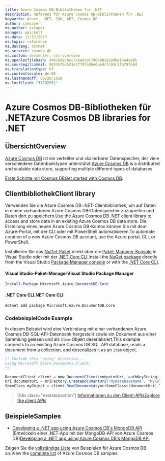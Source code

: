 ```yaml
---
title: Azure Cosmos DB-Bibliotheken für .NET
description: Referenz für Azure Cosmos DB-Bibliotheken für .NET
keywords: Azure, .NET, SDK, API, Cosmos DB
author: camsoper
ms.author: casoper
manager: wpickett
ms.date: 11/17/2017
ms.topic: reference
ms.devlang: dotnet
ms.service: cosmos-db
ms.custom: devcenter, svc-overview
ms.openlocfilehash: 4407e59cbcc7ceedc0c7964981d29d6e14a4aa95
ms.sourcegitcommit: 903457bd531e77797a86e6aedcfc94c1fb79fe6d
ms.translationtype: HT
ms.contentlocale: de-DE
ms.lasthandoff: 06/29/2018
ms.locfileid: "37132051"
---
```

# <a name="azure-cosmos-db-libraries-for-net"></a><span data-ttu-id="9f719-104">Azure Cosmos DB-Bibliotheken für .NET</span><span class="sxs-lookup"><span data-stu-id="9f719-104">Azure Cosmos DB libraries for .NET</span></span>

## <a name="overview"></a><span data-ttu-id="9f719-105">Übersicht</span><span class="sxs-lookup"><span data-stu-id="9f719-105">Overview</span></span>

<span data-ttu-id="9f719-106">[Azure Cosmos DB](https://docs.microsoft.com/azure/cosmos-db/introduction) ist ein verteilter und skalierbarer Datenspeicher, der viele verschiedene Datenbanktypen unterstützt.</span><span class="sxs-lookup"><span data-stu-id="9f719-106">[Azure Cosmos DB](https://docs.microsoft.com/azure/cosmos-db/introduction) is a distributed and scalable data store, supporting multiple different types of databases.</span></span>

<span data-ttu-id="9f719-107">[Erste Schritte mit Cosmos DB](https://docs.microsoft.com/azure/cosmos-db/create-sql-api-dotnet)</span><span class="sxs-lookup"><span data-stu-id="9f719-107">[Get started with Cosmos DB](https://docs.microsoft.com/azure/cosmos-db/create-sql-api-dotnet).</span></span>

## <a name="client-library"></a><span data-ttu-id="9f719-108">Clientbibliothek</span><span class="sxs-lookup"><span data-stu-id="9f719-108">Client library</span></span>

<span data-ttu-id="9f719-109">Verwenden Sie die Azure Cosmos DB-.NET-Clientbibliothek, um auf Daten in einem vorhandenen Azure Cosmos DB-Datenspeicher zuzugreifen und Daten dort zu speichern.</span><span class="sxs-lookup"><span data-stu-id="9f719-109">Use the Azure Cosmos DB .NET client library to access and store data in an existing Azure Cosmos DB data store.</span></span>  <span data-ttu-id="9f719-110">Die Erstellung eines neuen Azure Cosmos DB-Kontos können Sie mit dem Azure-Portal, mit der CLI oder mit PowerShell automatisieren.</span><span class="sxs-lookup"><span data-stu-id="9f719-110">To automate creation of a new Azure Cosmos DB account, use the Azure portal, CLI, or PowerShell.</span></span>

<span data-ttu-id="9f719-111">Installieren Sie das [NuGet-Paket](https://www.nuget.org/packages/Microsoft.Azure.DocumentDB.Core) direkt über die [Paket-Manager-Konsole][PackageManager] in Visual Studio oder mit der [.NET Core CLI][DotNetCLI].</span><span class="sxs-lookup"><span data-stu-id="9f719-111">Install the [NuGet package](https://www.nuget.org/packages/Microsoft.Azure.DocumentDB.Core) directly from the Visual Studio [Package Manager console][PackageManager] or with the [.NET Core CLI][DotNetCLI].</span></span>

#### <a name="visual-studio-package-manager"></a><span data-ttu-id="9f719-112">Visual Studio-Paket-Manager</span><span class="sxs-lookup"><span data-stu-id="9f719-112">Visual Studio Package Manager</span></span>

```powershell
Install-Package Microsoft.Azure.DocumentDB.Core
```

#### <a name="net-core-cli"></a><span data-ttu-id="9f719-113">.NET Core CLI</span><span class="sxs-lookup"><span data-stu-id="9f719-113">.NET Core CLI</span></span>

```bash
dotnet add package Microsoft.Azure.DocumentDB.Core
```

### <a name="code-example"></a><span data-ttu-id="9f719-114">Codebeispiel</span><span class="sxs-lookup"><span data-stu-id="9f719-114">Code Example</span></span>

<span data-ttu-id="9f719-115">In diesem Beispiel wird eine Verbindung mit einer vorhandenen Azure Cosmos DB-SQL-API-Datenbank hergestellt sowie ein Dokument aus einer Sammlung gelesen und als `Item`-Objekt deserialisiert.</span><span class="sxs-lookup"><span data-stu-id="9f719-115">This example connects to an existing Azure Cosmos DB SQL API database, reads a document from a collection, and deserializes it as an `Item` object.</span></span>   

```csharp
/* Include this "using" directive...
using Microsoft.Azure.Documents.Client;
*/

DocumentClient client = new DocumentClient(endpointUri, authKeyString);
Uri documentUri = UriFactory.CreateDocumentUri("MyDatabaseName", "MyCollectionName", "DocumentId");
SomeClass myObject = client.ReadDocumentAsync<SomeClass>(documentUri).ToString().Result;
```

> [!div class="nextstepaction"]
> [<span data-ttu-id="9f719-116">Informationen zu den Client-APIs</span><span class="sxs-lookup"><span data-stu-id="9f719-116">Explore the client APIs</span></span>](/dotnet/api/overview/azure/cosmosdb/client)

## <a name="samples"></a><span data-ttu-id="9f719-117">Beispiele</span><span class="sxs-lookup"><span data-stu-id="9f719-117">Samples</span></span>

* <span data-ttu-id="9f719-118">[Developing a .NET app using Azure Cosmos DB's MongoDB API](https://azure.microsoft.com/resources/samples/azure-cosmos-db-mongodb-dotnet-getting-started/) (Entwickeln einer .NET-App mit der MongoDB-API von Azure Cosmos DB)</span><span class="sxs-lookup"><span data-stu-id="9f719-118">[Developing a .NET app using Azure Cosmos DB's MongoDB API](https://azure.microsoft.com/resources/samples/azure-cosmos-db-mongodb-dotnet-getting-started/)</span></span>

<span data-ttu-id="9f719-119">Zeigen Sie die [vollständige Liste](https://azure.microsoft.com/resources/samples/?platform=dotnet&term=cosmosdb) von Beispielen für Azure Cosmos DB an.</span><span class="sxs-lookup"><span data-stu-id="9f719-119">View the [complete list](https://azure.microsoft.com/resources/samples/?platform=dotnet&term=cosmosdb) of Azure Cosmos DB samples.</span></span>

[PackageManager]: https://docs.microsoft.com/nuget/tools/package-manager-console
[DotNetCLI]: https://docs.microsoft.com/dotnet/core/tools/dotnet-add-package
